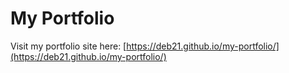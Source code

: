 # My Portfolio

Visit my portfolio site here: [https://deb21.github.io/my-portfolio/](https://deb21.github.io/my-portfolio/)
